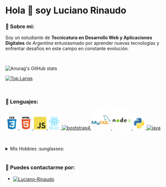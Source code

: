 # Hola 👋 soy Luciano Rinaudo

### 🌱 Sobre mi:
Soy un estudiante de **Tecnicatura en Desarrollo Web y Aplicaciones Digitales** de _Argentina_ entusiasmado por aprender
nuevas tecnologías y enfrentar desafíos en este campo en constante evolución. 

<br>

![Anurag's GitHub stats](https://github-readme-stats.vercel.app/api?username=LucianR97&show_icons=true&theme=tokyonight)

[![Top Langs](https://github-readme-stats.vercel.app/api/top-langs/?username=LucianR97&count_private=true&show_icons=true&theme=tokyonight&layout=compact&langs_count=6&exclude_repo=JAGUARETE_KAA)](https://github.com/anuraghazra/github-readme-stats)

<br>

### 🔭 Lenguajes:

<p align="left"><a href="https://www.w3schools.com/css/" target="_blank"> <img src="https://raw.githubusercontent.com/devicons/devicon/master/icons/css3/css3-original-wordmark.svg" alt="css3" width="40" height="40"/> </a> <a href="https://www.w3.org/html/" target="_blank"> <img src="https://raw.githubusercontent.com/devicons/devicon/master/icons/html5/html5-original-wordmark.svg" alt="html5" width="40" height="40"/> </a> <a href="https://developer.mozilla.org/en-US/docs/Web/JavaScript" target="_blank"> <img src="https://raw.githubusercontent.com/devicons/devicon/master/icons/javascript/javascript-original.svg" alt="javascript" width="40" height="40"/> </a> <a href="https://reactjs.org/" target="_blank"> <img src="https://raw.githubusercontent.com/devicons/devicon/master/icons/react/react-original-wordmark.svg" alt="react" width="40" height="40"/> </a> <a href="https://www.w3schools.com/bootstrap4/" target="_blank"> <img src="https://cdn.worldvectorlogo.com/logos/bootstrap-4.svg" alt="bootstrap4" width="40" height="40"/> </a>
<a href="https://www.mysql.com/" target="_blank"> <img src="https://raw.githubusercontent.com/devicons/devicon/master/icons/mysql/mysql-original-wordmark.svg" alt="mysql" width="60" height="60"/> </a> <a href="https://nodejs.org" target="_blank"> <img src="https://raw.githubusercontent.com/devicons/devicon/master/icons/nodejs/nodejs-original-wordmark.svg" alt="nodejs" width="60" height="60"/> </a> <a href="https://www.python.org" target="_blank"> <img src="https://raw.githubusercontent.com/devicons/devicon/master/icons/python/python-original.svg" alt="python" width="40" height="40"/> </a>  <a href="https://www.java.com/es/" target="_blank"> <img src="https://cdn.icon-icons.com/icons2/2415/PNG/512/java_original_logo_icon_146458.png" alt="java" width="50" height="50"/> </a>  </p>

<br>
<br>

<details>
  <summary>Mis Hobbies :sunglasses:</summary>
  
  - :tennis: Jugar al tenis.
  
  - :clapper: Ver series.
  
  - :books: Leer.
  
  - :computer: Jugar videojuegos.
  
</details>

<br>

### :iphone: Puedes contactarme por:
- <a href="https://www.linkedin.com/in/luciano-nicolas-rinaudo/" target="blank"><img align="center" src="https://user-images.githubusercontent.com/83146564/134292366-61b21a2b-d31c-4b98-921c-1b12c6a09aa8.png" alt="Luciano-Rinaudo" height="40" width="40" /></a>
